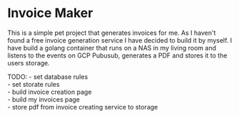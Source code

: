 # Invoice Maker
This is a simple pet project that generates invoices for me. As I haven't found a free invoice generation service I have decided to build it by myself. I have build a golang container that runs on a NAS in my living room and listens to the events on GCP Pubusub, generates a PDF and stores it to the users storage. 

TODO:
    -  set database rules  
    -  set storate rules  
    -  build invoice creation page  
    -  build my invoices page  
    -  store pdf from invoice creating service to storage  